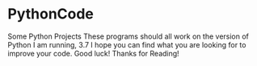 # PythonCode
Some Python Projects
These programs should all work on the version of Python I am running, 3.7
I hope you can find what you are looking for to improve your code. Good luck! Thanks for Reading!
